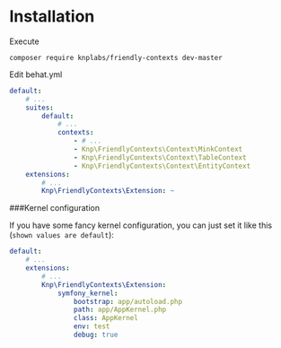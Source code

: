 Installation
============

Execute

```
composer require knplabs/friendly-contexts dev-master
```

Edit behat.yml
```yaml
default:
    # ...
    suites:
        default:
            # ...
            contexts:
                - # ...
                - Knp\FriendlyContexts\Context\MinkContext
                - Knp\FriendlyContexts\Context\TableContext
                - Knp\FriendlyContexts\Context\EntityContext
    extensions:
        # ...
        Knp\FriendlyContexts\Extension: ~
```

###Kernel configuration

If you have some fancy kernel configuration, you can just set it like this (`shown values are default`):

```yaml
default:
    # ...
    extensions:
        # ...
        Knp\FriendlyContexts\Extension:
            symfony_kernel:
                bootstrap: app/autoload.php
                path: app/AppKernel.php
                class: AppKernel
                env: test
                debug: true
```
